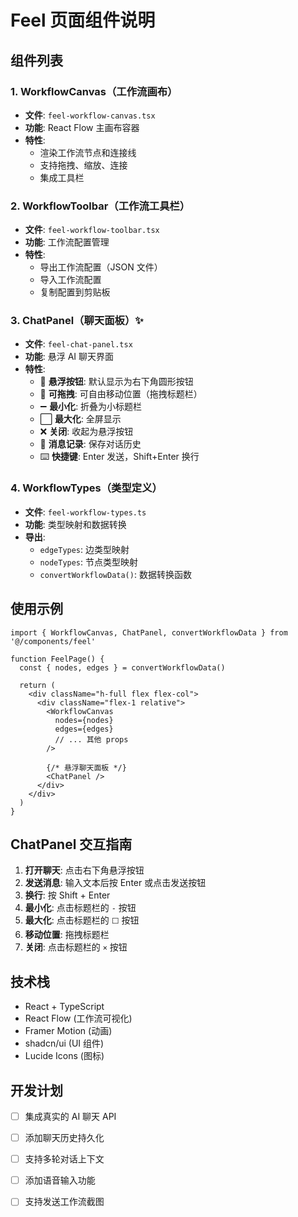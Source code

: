# Feel 页面组件说明

## 组件列表

### 1. WorkflowCanvas（工作流画布）
- **文件**: `feel-workflow-canvas.tsx`
- **功能**: React Flow 主画布容器
- **特性**: 
  - 渲染工作流节点和连接线
  - 支持拖拽、缩放、连接
  - 集成工具栏

### 2. WorkflowToolbar（工作流工具栏）
- **文件**: `feel-workflow-toolbar.tsx`
- **功能**: 工作流配置管理
- **特性**:
  - 导出工作流配置（JSON 文件）
  - 导入工作流配置
  - 复制配置到剪贴板

### 3. ChatPanel（聊天面板）✨
- **文件**: `feel-chat-panel.tsx`
- **功能**: 悬浮 AI 聊天界面
- **特性**:
  - 🎈 **悬浮按钮**: 默认显示为右下角圆形按钮
  - 📏 **可拖拽**: 可自由移动位置（拖拽标题栏）
  - ➖ **最小化**: 折叠为小标题栏
  - ⬜ **最大化**: 全屏显示
  - ❌ **关闭**: 收起为悬浮按钮
  - 💬 **消息记录**: 保存对话历史
  - ⌨️ **快捷键**: Enter 发送，Shift+Enter 换行

### 4. WorkflowTypes（类型定义）
- **文件**: `feel-workflow-types.ts`
- **功能**: 类型映射和数据转换
- **导出**:
  - `edgeTypes`: 边类型映射
  - `nodeTypes`: 节点类型映射
  - `convertWorkflowData()`: 数据转换函数

## 使用示例

```tsx
import { WorkflowCanvas, ChatPanel, convertWorkflowData } from '@/components/feel'

function FeelPage() {
  const { nodes, edges } = convertWorkflowData()
  
  return (
    <div className="h-full flex flex-col">
      <div className="flex-1 relative">
        <WorkflowCanvas
          nodes={nodes}
          edges={edges}
          // ... 其他 props
        />
        
        {/* 悬浮聊天面板 */}
        <ChatPanel />
      </div>
    </div>
  )
}
```

## ChatPanel 交互指南

1. **打开聊天**: 点击右下角悬浮按钮
2. **发送消息**: 输入文本后按 Enter 或点击发送按钮
3. **换行**: 按 Shift + Enter
4. **最小化**: 点击标题栏的 `-` 按钮
5. **最大化**: 点击标题栏的 `⬜` 按钮
6. **移动位置**: 拖拽标题栏
7. **关闭**: 点击标题栏的 `×` 按钮

## 技术栈

- React + TypeScript
- React Flow (工作流可视化)
- Framer Motion (动画)
- shadcn/ui (UI 组件)
- Lucide Icons (图标)

## 开发计划

- [ ] 集成真实的 AI 聊天 API
- [ ] 添加聊天历史持久化
- [ ] 支持多轮对话上下文
- [ ] 添加语音输入功能
- [ ] 支持发送工作流截图


